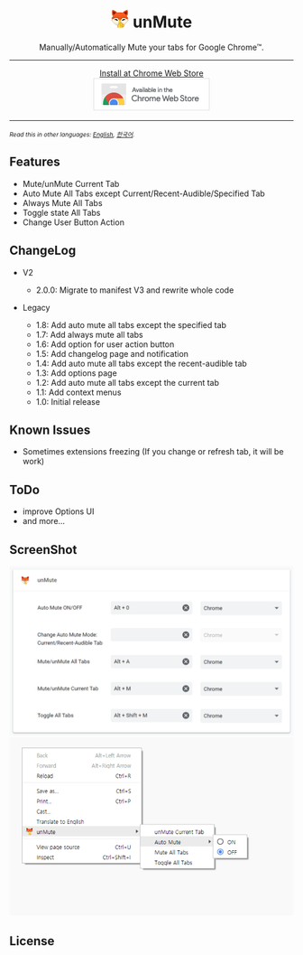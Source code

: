 <h1 align="center"><img src="./image/icons/prod/icon32.png" alt="icon"> unMute</h1></p>

<p align="center">
Manually/Automatically Mute your tabs for Google Chrome™.
</p><hr>
<p align="center">
<a href="https://chrome.google.com/webstore/detail/unmute/lfedioibcednammacdoioeonimdbpige"><span>Install at Chrome Web Store</span></a><br>
<a href="https://chrome.google.com/webstore/detail/unmute/lfedioibcednammacdoioeonimdbpige"><img src="./image/chrome-web-store.png" alt="Chrome Web Store"></a>
</p><hr>

<span style="font-size:0.75em">_Read this in other languages: [English](README.md), [한국어](README.ko.md)._</span>

## Features

- Mute/unMute Current Tab
- Auto Mute All Tabs except Current/Recent-Audible/Specified Tab
- Always Mute All Tabs
- Toggle state All Tabs
- Change User Button Action

## ChangeLog

- V2

  - 2.0.0: Migrate to manifest V3 and rewrite whole code

- Legacy

  - 1.8: Add auto mute all tabs except the specified tab
  - 1.7: Add always mute all tabs
  - 1.6: Add option for user action button
  - 1.5: Add changelog page and notification
  - 1.4: Add auto mute all tabs except the recent-audible tab
  - 1.3: Add options page
  - 1.2: Add auto mute all tabs except the current tab
  - 1.1: Add context menus
  - 1.0: Initial release

## Known Issues

- Sometimes extensions freezing (If you change or refresh tab, it will be work)

## ToDo

- improve Options UI
- and more...

## ScreenShot

![](image/screenshot/screenshot_shortcut.png)
![](image/screenshot/screenshot_context_menus.png)

## License

```

```
